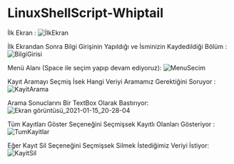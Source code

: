 # LinuxShellScript-Whiptail

İlk Ekran :
![İlkEkran](https://user-images.githubusercontent.com/43846788/104760441-6d812300-5772-11eb-8f50-8225d027e02a.png)

İlk Ekrandan Sonra Bilgi Girişinin Yapıldığı ve İsminizin Kaydedildiği Bölüm :
![BilgiGirisi](https://user-images.githubusercontent.com/43846788/104760682-c2249e00-5772-11eb-969b-1bad78caee67.png)

Menü Alanı (Space ile seçim yapıp devam ediyoruz):
![MenuSecim](https://user-images.githubusercontent.com/43846788/104760785-f13b0f80-5772-11eb-9ab0-7f373fd8a42b.png)

Kayıt Aramayı Seçmiş İsek Hangi Veriyi Aramamız Gerektiğini Soruyor :
![KayitArama](https://user-images.githubusercontent.com/43846788/104760876-129bfb80-5773-11eb-9d67-29ceb30dd16e.png)

Arama Sonuclarını Bir TextBox Olarak Bastırıyor:
![Ekran görüntüsü_2021-01-15_20-28-04](https://user-images.githubusercontent.com/43846788/104761169-8b02bc80-5773-11eb-9a8f-668a22f8b17c.png)

Tüm Kayıtları Göster Seçeneğini Seçmişsek Kayıtlı Olanları Gösteriyor :
![TumKayitlar](https://user-images.githubusercontent.com/43846788/104760953-319a8d80-5773-11eb-9333-e47a5f603789.png)

Eğer Kayıt Sil Seçeneğini Seçmişsek Silmek İstediğimiz Veriyi İstiyor:
![KayitSil](https://user-images.githubusercontent.com/43846788/104761038-568f0080-5773-11eb-9807-6602f35a5004.png)

